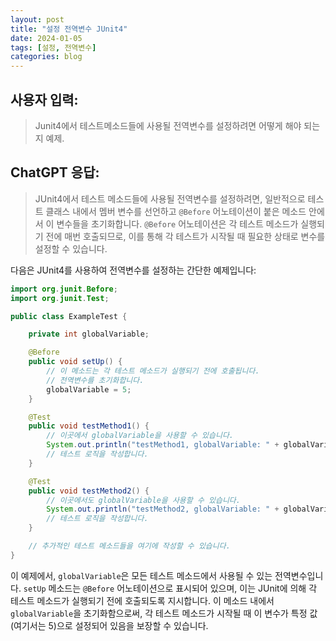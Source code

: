 ```yaml
---
layout: post
title: "설정 전역변수 JUnit4"
date: 2024-01-05
tags: [설정, 전역변수]
categories: blog
---
```


## 사용자 입력:
> Junit4에서 테스트메소드들에 사용될 전역변수를 설정하려면 어떻게 해야 되는지 예제.

## ChatGPT 응답:
> JUnit4에서 테스트 메소드들에 사용될 전역변수를 설정하려면, 일반적으로 테스트 클래스 내에서 멤버 변수를 선언하고 `@Before` 어노테이션이 붙은 메소드 안에서 이 변수들을 초기화합니다. `@Before` 어노테이션은 각 테스트 메소드가 실행되기 전에 매번 호출되므로, 이를 통해 각 테스트가 시작될 때 필요한 상태로 변수를 설정할 수 있습니다.

다음은 JUnit4를 사용하여 전역변수를 설정하는 간단한 예제입니다:

```java
import org.junit.Before;
import org.junit.Test;

public class ExampleTest {

    private int globalVariable;

    @Before
    public void setUp() {
        // 이 메소드는 각 테스트 메소드가 실행되기 전에 호출됩니다.
        // 전역변수를 초기화합니다.
        globalVariable = 5;
    }

    @Test
    public void testMethod1() {
        // 이곳에서 globalVariable을 사용할 수 있습니다.
        System.out.println("testMethod1, globalVariable: " + globalVariable);
        // 테스트 로직을 작성합니다.
    }

    @Test
    public void testMethod2() {
        // 이곳에서도 globalVariable을 사용할 수 있습니다.
        System.out.println("testMethod2, globalVariable: " + globalVariable);
        // 테스트 로직을 작성합니다.
    }

    // 추가적인 테스트 메소드들을 여기에 작성할 수 있습니다.
}
```

이 예제에서, `globalVariable`은 모든 테스트 메소드에서 사용될 수 있는 전역변수입니다. `setUp` 메소드는 `@Before` 어노테이션으로 표시되어 있으며, 이는 JUnit에 의해 각 테스트 메소드가 실행되기 전에 호출되도록 지시합니다. 이 메소드 내에서 `globalVariable`을 초기화함으로써, 각 테스트 메소드가 시작될 때 이 변수가 특정 값(여기서는 5)으로 설정되어 있음을 보장할 수 있습니다.

